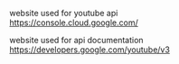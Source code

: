 website used for youtube api  
https://console.cloud.google.com/

website used for api documentation 
https://developers.google.com/youtube/v3
